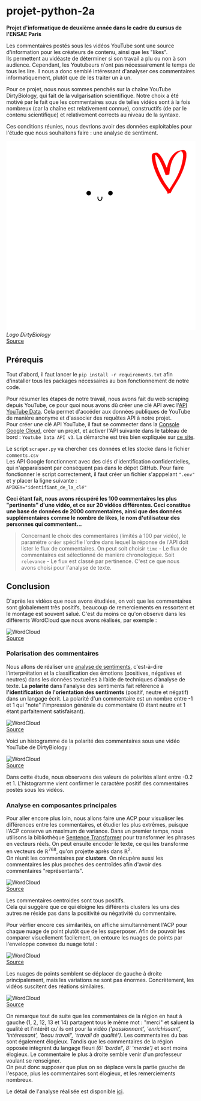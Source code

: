 # projet-python-2a
**Projet d'informatique de deuxième année dans le cadre du cursus de l'ENSAE Paris**  

Les commentaires postés sous les vidéos YouTube sont une source d'information pour les créateurs de contenu, ainsi que les "likes".  
Ils permettent au vidéaste de déterminer si son travail a plu ou non à son audience. Cependant, les Youtubeurs n'ont pas nécessairement le temps de tous les lire. Il nous a donc semblé intéressant d'analyser ces commentaires informatiquement, plutôt que de les traiter un à un.

Pour ce projet, nous nous sommes penchés sur la chaîne YouTube DirtyBiology, qui fait de la vulgarisation scientifique. Notre choix a été motivé par le fait que les commentaires sous de telles vidéos sont à la fois nombreux (car la chaîne est relativement connue), constructifs (de par le contenu scientifique) et relativement corrects au niveau de la syntaxe.

Ces conditions réunies, nous devrions avoir des données exploitables pour l'étude que nous souhaitons faire : une analyse de sentiment.  


   ![DirtyBiology](logo_intro2.png#center)  
   *Logo DirtyBiology*  
   [Source](https://teespring.com/fr/stores/dirtybiology-3)


## Prérequis
Tout d'abord, il faut lancer le `pip install -r requirements.txt` afin d'installer tous les packages nécessaires au bon fonctionnement de notre code. 

Pour résumer les étapes de notre travail, nous avons fait du web scraping depuis YouTube, ce pour quoi nous avons dû créer une clé API avec l'[API YouTube Data](https://developers.google.com/youtube/v3). Cela permet d'accéder aux données publiques de YouTube de manière anonyme et d'associer des requêtes API à notre projet.  
Pour créer une clé API YouTube, il faut se commecter dans la [Console Google Cloud](https://console.cloud.google.com/home/dashboard?project=api-youtube-333917), créer un projet, et activer l'API suivante dans le tableau de bord : `Youtube Data API v3`. La démarche est très bien expliquée sur [ce site](https://www.sebastiencoenon.fr/blog/nouveautes/52-creation-d-une-cle-api-youtube). 



Le script `scraper.py` va chercher ces données et les stocke dans le fichier `comments.csv`  
Les API Google fonctionnent avec des clés d'identification confidentielles, qui n'apparaissent par conséquent pas dans le dépot GitHub. Pour faire fonctionner le script correctement, il faut créer un fichier s'apppelant `".env"` et y placer la ligne suivante :  
```APIKEY="identifiant_de_la_clé"```


  


**Ceci étant fait, nous avons récupéré les 100 commentaires les plus "pertinents" d'une vidéo, et ce sur 20 vidéos différentes. Ceci constitue une base de données de 2000 commentaires, ainsi que des données supplémentaires comme le nombre de likes, le nom d'utilisateur des personnes qui commentent...**

> Concernant le choix des commentaires (limités à 100 par vidéo), le paramètre `order` spécifie l'ordre dans lequel la réponse de l'API doit lister le flux de commentaires. On peut soit choisir `time` - Le flux de commentaires est sélectionné de manière chronologique. Soit `relevance` - Le flux est classé par pertinence.
C'est ce que nous avons choisi pour l'analyse de texte.

## Conclusion
D'après les vidéos que nous avons étudiées, on voit que les commentaires sont globalement très positifs, beaucoup de remerciements en ressortent et le montage est souvent salué. C'est du moins ce qu'on observe dans les différents WordCloud que nous avons réalisés, par exemple : 

   ![WordCloud](/graphs/logo_dirty_bio.png)   
   [Source](https://github.com/taucmar/projet-python-2a/tree/main/graphs)
   
   
### Polarisation des commentaires
Nous allons de réaliser une [analyse de sentiments](https://datafranca.org/wiki/Polarité_de_sentiments), c'est-à-dire l’interprétation et la classification des émotions (positives, négatives et neutres) dans les données textuelles à l’aide de techniques d’analyse de texte.
La **polarité** dans l'analyse des sentiments fait référence à **l'identification de l'orientation des sentiments** (positif, neutre et négatif) dans un langage écrit. La polarité d'un commentaire est un nombre entre -1 et 1 qui "note" l'impression générale du commentaire (0 étant neutre et 1 étant parfaitement satisfaisant). 

   ![WordCloud](sentiment.png#center)   
   [Source](https://blogdigital.beijaflore.com/text-mining-analyse-de-sentiments/)

Voici un histogramme de la polarité des commentaires sous une vidéo YouTube de DirtyBiology :

   ![WordCloud](/graphs/histogram_polarity.png#center)   
   [Source](https://github.com/taucmar/projet-python-2a/tree/main/graphs)
   
Dans cette étude, nous observons des valeurs de polarités allant entre -0.2 et 1. L'histogramme vient confirmer le caractère positif des commentaires postés sous les vidéos.

### Analyse en composantes principales
Pour aller encore plus loin, nous allons faire une ACP pour visualiser les différences entre les commentaires, et étudier les plus extrêmes, puisque l'ACP conserve un maximum de variance. Dans un premier temps, nous utilisons la bibliothèque [Sentence Transformer](https://github.com/UKPLab/sentence-transformers) pour transformer les phrases en vecteurs réels. On peut ensuite encoder le texte, ce qui les transforme en vecteurs de $\mathbb{R}^{768}$, qu'on projette après dans $\mathbb{R}^{2}$.  
On réunit les commentaires par **clusters**. On récupère aussi les commentaires les plus proches des centroïdes afin d'avoir des commentaires "représentants".

   ![WordCloud](/graphs/acp1.png#center)   
   [Source](https://github.com/taucmar/projet-python-2a/tree/main/graphs)

Les commentaires centroides sont tous positifs.  
Cela qui suggère que ce qui éloigne les différents clusters les uns des autres ne réside pas dans la positivité ou négativité du commentaire.  


Pour vérfier encore ces similarités, on affiche simultannément l'ACP pour chaque nuage de point plutôt que de les superposer.
Afin de pouvoir les comparer visuellement facilement, on entoure les nuages de points par l'enveloppe convexe du nuage total :

   ![WordCloud](/graphs/acp_comparaison.png#center)   
   [Source](https://github.com/taucmar/projet-python-2a/tree/main/graphs)

Les nuages de points semblent se déplacer de gauche à droite principalement, mais les variations ne sont pas énormes. Concrètement, les vidéos suscitent des réations similaires. 

   ![WordCloud](/graphs/acp_convex_hull.png#center)   
   [Source](https://github.com/taucmar/projet-python-2a/tree/main/graphs)

On remarque tout de suite que les commentaires de la région en haut à gauche (1, 2, 12, 13 et 14) partagent tous le même mot : "merci" et saluent la qualité et l'intérêt qu'ils ont pour la vidéo *('passionnant', 'enrichissant', 'intéressant', 'beau travail', 'travail de qualité')*. Les commentaires du bas sont également élogieux. Tandis que les commentaires de la région opposée intègrent du langage fleuri *(6: 'bordel', 8: 'merde')* et sont moins élogieux. Le commentaire le plus à droite semble venir d'un professeur voulant se renseigner.  
On peut donc supposer que plus on se déplace vers la partie gauche de l'espace, plus les commentaires sont élogieux, et les remerciements nombreux.

Le détail de l'analyse réalisée est disponible [ici](https://github.com/taucmar/projet-python-2a/blob/main/rapport_commentaires_youtube.ipynb).

